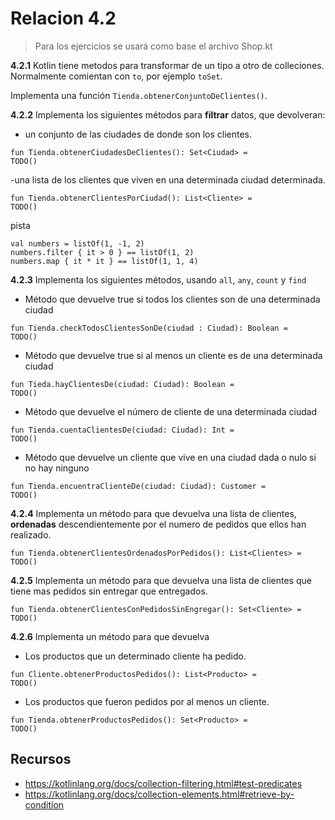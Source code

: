 # Relacion 4.2 
>Para los ejercicios se usará como base el archivo Shop.kt

**4.2.1** Kotlin tiene metodos para transformar de un tipo a otro de colleciones. Normalmente comientan con `to`, por ejemplo `toSet`. 

Implementa  una función `Tienda.obtenerConjuntoDeClientes()`.


**4.2.2** Implementa los siguientes métodos para **filtrar** datos, que devolveran:
- un conjunto de las ciudades de donde son los clientes.
```
fun Tienda.obtenerCiudadesDeClientes(): Set<Ciudad> =
TODO()  
```

-una lista de los clientes que viven en una determinada ciudad determinada.
```
fun Tienda.obtenerClientesPorCiudad(): List<Cliente> =  
TODO()  
```

pista
```Kt
val numbers = listOf(1, -1, 2)
numbers.filter { it > 0 } == listOf(1, 2)
numbers.map { it * it } == listOf(1, 1, 4)
```

**4.2.3** Implementa los siguientes métodos, usando `all`, `any`, `count` y `find`

- Método que devuelve true si todos los clientes son de una determinada ciudad
```Kt
fun Tienda.checkTodosClientesSonDe(ciudad : Ciudad): Boolean =
TODO()
```

- Método que devuelve true si al menos un cliente es de una determinada ciudad
```Kt
fun Tieda.hayClientesDe(ciudad: Ciudad): Boolean =
TODO()
```
- Método que devuelve el número de cliente de una determinada ciudad
```Kt
fun Tienda.cuentaClientesDe(ciudad: Ciudad): Int =
TODO()
```
- Método que devuelve un cliente que vive en una ciudad dada o nulo si no hay ninguno
```Kt
fun Tienda.encuentraClienteDe(ciudad: Ciudad): Customer =
TODO()
```

**4.2.4** Implementa un método para que devuelva una lista de clientes, **ordenadas** descendientemente por el numero de pedidos que ellos han realizado.
```Kt
fun Tienda.obtenerClientesOrdenadosPorPedidos(): List<Clientes> =
TODO()
```

**4.2.5** Implementa un método para que devuelva una lista de clientes que tiene mas pedidos sin entregar que entregados.
```Kt
fun Tienda.obtenerClientesConPedidosSinEngregar(): Set<Cliente> = 
TODO()
```

**4.2.6** Implementa un método para que devuelva 

- Los productos que un determinado cliente ha pedido.
```Kt
fun Cliente.obtenerProductosPedidos(): List<Producto> =
TODO()
```

- Los productos que fueron pedidos por al menos un cliente.
```Kt
fun Tienda.obtenerProductosPedidos(): Set<Producto> =
TODO()
```



## Recursos
- https://kotlinlang.org/docs/collection-filtering.html#test-predicates
- https://kotlinlang.org/docs/collection-elements.html#retrieve-by-condition

